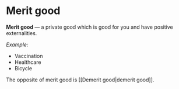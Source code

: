# Merit good
**Merit good** — a private good which is good for you and have positive
externalities.

*Example:* 
- Vaccination
- Healthcare
- Bicycle

The opposite of merit good is [[Demerit good|demerit good]].
